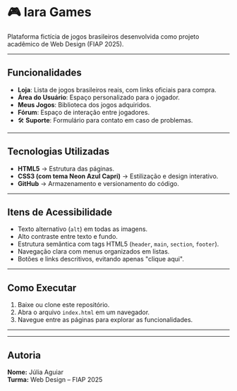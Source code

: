 # 🎮 Iara Games

Plataforma fictícia de jogos brasileiros desenvolvida como projeto acadêmico de Web Design (FIAP 2025).  

---

##  Funcionalidades
-  **Loja**: Lista de jogos brasileiros reais, com links oficiais para compra.  
-  **Área do Usuário**: Espaço personalizado para o jogador.  
-  **Meus Jogos**: Biblioteca dos jogos adquiridos.  
-  **Fórum**: Espaço de interação entre jogadores.  
- 🛠 **Suporte**: Formulário para contato em caso de problemas.  

---

##  Tecnologias Utilizadas
- **HTML5** → Estrutura das páginas.  
- **CSS3 (com tema Neon Azul Capri)** → Estilização e design interativo.  
- **GitHub** → Armazenamento e versionamento do código.  

---

##  Itens de Acessibilidade
- Texto alternativo (`alt`) em todas as imagens.  
- Alto contraste entre texto e fundo.  
- Estrutura semântica com tags HTML5 (`header`, `main`, `section`, `footer`).  
- Navegação clara com menus organizados em listas.  
- Botões e links descritivos, evitando apenas "clique aqui".  

---

##  Como Executar
1. Baixe ou clone este repositório.  
2. Abra o arquivo `index.html` em um navegador.  
3. Navegue entre as páginas para explorar as funcionalidades.  

---


---

##  Autoria
**Nome:** Júlia Aguiar  
**Turma:** Web Design – FIAP 2025  
